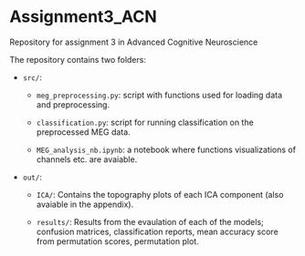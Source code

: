 # Assignment3_ACN
Repository for assignment 3 in Advanced Cognitive Neuroscience

The repository contains two folders: 

- ```src/```: 

    - ```meg_preprocessing.py```: script with functions used for loading data and preprocessing. 

    - ```classification.py```: script for running classification on the preprocessed MEG data. 

    - ```MEG_analysis_nb.ipynb```: a notebook where functions visualizations of channels etc. are avaiable. 

- ```out/```: 

    - ```ICA/```: Contains the topography plots of each ICA component (also avaiable in the appendix). 

    - ```results/```: Results from the evaulation of each of the models; confusion matrices, classification reports, mean accuracy score from permutation scores, permutation plot. 
